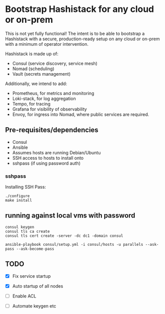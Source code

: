 # Bootstrap Hashistack for any cloud or on-prem
This is not yet fully functional! The intent is to be able to bootstrap a Hashistack with a secure, production-ready setup on any cloud or on-prem with a minimum of operator intervention.

Hashistack is made up of:
* Consul (service discovery, service mesh)
* Nomad (scheduling)
* Vault (secrets management)

Additionally, we intend to add:
* Prometheus, for metrics and monitoring
* Loki-stack, for log aggregation
* Tempo, for tracing
* Grafana for visibility of observability
* Envoy, for ingress into Nomad, where public services are required.

## Pre-requisites/dependencies
* Consul
* Ansible
* Assumes hosts are running Debian/Ubuntu
* SSH access to hosts to install onto
* sshpass (if using password auth)

### sshpass
Installing SSH Pass:
```
./configure
make install
```

## running against local vms with password

```
consul keygen
consul tls ca create
consul tls cert create -server -dc dc1 -domain consul
```

`ansible-playbook consul/setup.yml -i consul/hosts -u parallels --ask-pass --ask-become-pass`

## TODO

- [x] Fix service startup
- [x] Auto startup of all nodes
- [ ] Enable ACL
- [ ] Automate keygen etc



